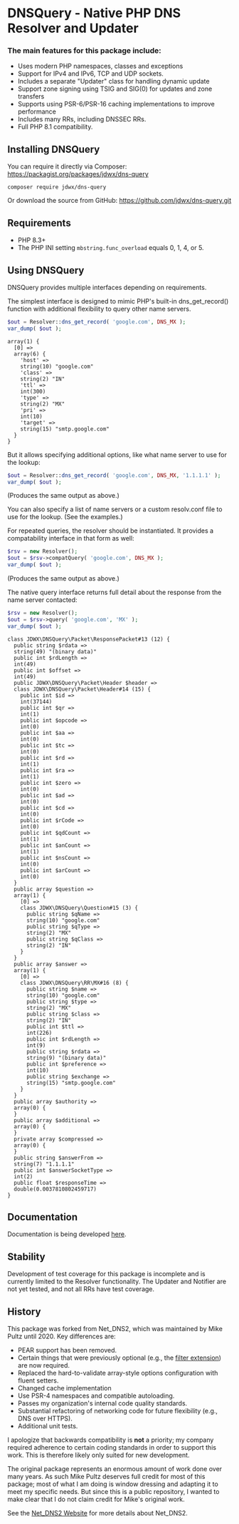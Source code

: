 # DNSQuery - Native PHP DNS Resolver and Updater #

### The main features for this package include: ###

* Uses modern PHP namespaces, classes and exceptions
* Support for IPv4 and IPv6, TCP and UDP sockets.
* Includes a separate "Updater" class for handling dynamic update
* Support zone signing using TSIG and SIG(0) for updates and zone transfers
* Supports using PSR-6/PSR-16 caching implementations to improve performance
* Includes many RRs, including DNSSEC RRs.
* Full PHP 8.1 compatibility.

## Installing DNSQuery ##

You can require it directly via Composer: https://packagist.org/packages/jdwx/dns-query

```
composer require jdwx/dns-query
```

Or download the source from GitHub: https://github.com/jdwx/dns-query.git

## Requirements ##

* PHP 8.3+
* The PHP INI setting `mbstring.func_overload` equals 0, 1, 4, or 5.

## Using DNSQuery ##

DNSQuery provides multiple interfaces depending on requirements.

The simplest interface is designed to mimic PHP's built-in dns_get_record() function with additional flexibility to query other name servers.

```php
$out = Resolver::dns_get_record( 'google.com', DNS_MX );
var_dump( $out );
```

```
array(1) {
  [0] =>
  array(6) {
    'host' =>
    string(10) "google.com"
    'class' =>
    string(2) "IN"
    'ttl' =>
    int(300)
    'type' =>
    string(2) "MX"
    'pri' =>
    int(10)
    'target' =>
    string(15) "smtp.google.com"
  }
}
```

But it allows specifying additional options, like what name server to use
for the lookup:

```php
$out = Resolver::dns_get_record( 'google.com', DNS_MX, '1.1.1.1' );
var_dump( $out );
```

(Produces the same output as above.)

You can also specify a list of name servers or a custom resolv.conf file
to use for the lookup. (See the examples.)

For repeated queries, the resolver should be instantiated. It provides
a compatability interface in that form as well:

```php
$rsv = new Resolver();
$out = $rsv->compatQuery( 'google.com', DNS_MX );
var_dump( $out );
```

(Produces the same output as above.)

The native query interface returns full detail about the
response from the name server contacted:

```php
$rsv = new Resolver();
$out = $rsv->query( 'google.com', 'MX' );
var_dump( $out );
```

```
class JDWX\DNSQuery\Packet\ResponsePacket#13 (12) {
  public string $rdata =>
  string(49) "(binary data)"
  public int $rdLength =>
  int(49)
  public int $offset =>
  int(49)
  public JDWX\DNSQuery\Packet\Header $header =>
  class JDWX\DNSQuery\Packet\Header#14 (15) {
    public int $id =>
    int(37144)
    public int $qr =>
    int(1)
    public int $opcode =>
    int(0)
    public int $aa =>
    int(0)
    public int $tc =>
    int(0)
    public int $rd =>
    int(1)
    public int $ra =>
    int(1)
    public int $zero =>
    int(0)
    public int $ad =>
    int(0)
    public int $cd =>
    int(0)
    public int $rCode =>
    int(0)
    public int $qdCount =>
    int(1)
    public int $anCount =>
    int(1)
    public int $nsCount =>
    int(0)
    public int $arCount =>
    int(0)
  }
  public array $question =>
  array(1) {
    [0] =>
    class JDWX\DNSQuery\Question#15 (3) {
      public string $qName =>
      string(10) "google.com"
      public string $qType =>
      string(2) "MX"
      public string $qClass =>
      string(2) "IN"
    }
  }
  public array $answer =>
  array(1) {
    [0] =>
    class JDWX\DNSQuery\RR\MX#16 (8) {
      public string $name =>
      string(10) "google.com"
      public string $type =>
      string(2) "MX"
      public string $class =>
      string(2) "IN"
      public int $ttl =>
      int(226)
      public int $rdLength =>
      int(9)
      public string $rdata =>
      string(9) "(binary data)"
      public int $preference =>
      int(10)
      public string $exchange =>
      string(15) "smtp.google.com"
    }
  }
  public array $authority =>
  array(0) {
  }
  public array $additional =>
  array(0) {
  }
  private array $compressed =>
  array(0) {
  }
  public string $answerFrom =>
  string(7) "1.1.1.1"
  public int $answerSocketType =>
  int(2)
  public float $responseTime =>
  double(0.0037810802459717)
}
```

## Documentation

Documentation is being developed [here](https://github.com/jdwx/dns-query/wiki).

## Stability

Development of test coverage for this package is incomplete and is currently
limited to the Resolver functionality. The Updater and Notifier are not yet
tested, and not all RRs have test coverage.

## History ##

This package was forked from Net_DNS2, which was maintained by Mike
Pultz until 2020. Key differences are:

* PEAR support has been removed.
* Certain things that were previously optional (e.g., the [filter extension](https://www.php.net/manual/en/book.filter.php)) are now required.
* Replaced the hard-to-validate array-style options configuration with fluent setters.
* Changed cache implementation
* Use PSR-4 namespaces and compatible autoloading.
* Passes my organization's internal code quality standards.
* Substantial refactoring of networking code for future flexibility (e.g., DNS over HTTPS).
* Additional unit tests.

I apologize that backwards compatibility is **not** a priority; my company
required adherence to certain coding standards in order to support this work.
This is therefore likely only suited for new development.

The original package represents an enormous amount of work
done over many years. As such Mike Pultz deserves full credit for
most of this package; most of what I am doing is window dressing and
adapting it to meet my specific needs. But since this is a public
repository, I wanted to make clear that I do not claim credit for Mike's
original work.

See the [Net_DNS2 Website](https://netdns2.com/) for more details about Net_DNS2. 
